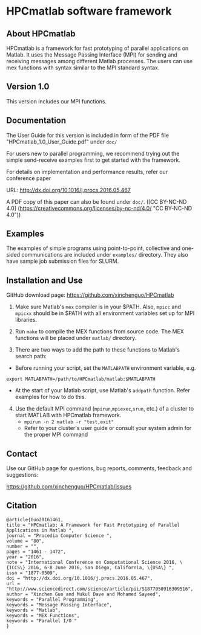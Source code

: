 
# HPCmatlab software framework

About HPCmatlab
---------------

HPCmatlab is a framework for fast prototyping of parallel applications on Matlab.
It uses the Message Passing Interface (MPI) for sending and receiving messages among
different Matlab processes. The users can use mex functions with syntax similar 
to the MPI standard syntax.


Version 1.0
-----------

This version includes our MPI functions.


Documentation
-------------

The User Guide for this version is included in form of the PDF file
"HPCmatlab_1.0_User_Guide.pdf" under `doc/`

For users new to parallel programming, we recommend trying out the simple 
send-receive examples first to get started with the framework.

For details on implementation and performance results, refer our conference paper

URL: http://dx.doi.org/10.1016/j.procs.2016.05.467

A PDF copy of this paper can also be found under `doc/`. ([CC BY-NC-ND 4.0] (https://creativecommons.org/licenses/by-nc-nd/4.0/ "CC BY-NC-ND 4.0"))

Examples
--------

The examples of simple programs using point-to-point, collective and one-sided 
communications are included under `examples/` directory.
They also have sample job submission files for SLURM.


Installation and Use
--------------------

GitHub download page: https://github.com/xinchenguo/HPCmatlab

1. Make sure Matlab's `mex` compiler is in your $PATH.
Also, `mpicc` and `mpicxx` should be in $PATH with all environment variables set up 
for MPI libraries.

2. Run `make` to compile the MEX functions from source code.
The MEX functions will be placed under `matlab/` directory.

3. There are two ways to add the path to these functions to Matlab's search path:

  * Before running your script, set the `MATLABPATH` environment variable, e.g.
  
  `export MATLABPATH=/path/to/HPCmatlab/matlab:$MATLABPATH`

  * At the start of your Matlab script, use Matlab's `addpath` function.
Refer examples for how to do this.

4. Use the default MPI command (`mpirun`,`mpiexec`,`srun`, etc.) of a cluster to start MATLAB with HPCmatlab framework. 
   * `mpirun -n 2 matlab -r "test,exit"`
   * Refer to your cluster's user guide or consult your system admin for the proper MPI command


Contact
-------

Use our GitHub page for questions, bug reports, comments, feedback and suggestions:

https://github.com/xinchenguo/HPCmatlab/issues

Citation
--------

```
@article{Guo20161461,
title = "HPCmatlab: A Framework for Fast Prototyping of Parallel Applications in Matlab ",
journal = "Procedia Computer Science ",
volume = "80",
number = "",
pages = "1461 - 1472",
year = "2016",
note = "International Conference on Computational Science 2016, \{ICCS\} 2016, 6-8 June 2016, San Diego, California, \{USA\} ",
issn = "1877-0509",
doi = "http://dx.doi.org/10.1016/j.procs.2016.05.467",
url = "http://www.sciencedirect.com/science/article/pii/S1877050916309516",
author = "Xinchen Guo and Mukul Dave and Mohamed Sayeed",
keywords = "Parallel Programming",
keywords = "Message Passing Interface",
keywords = "Matlab",
keywords = "MEX Functions",
keywords = "Parallel I/O "
}
```

